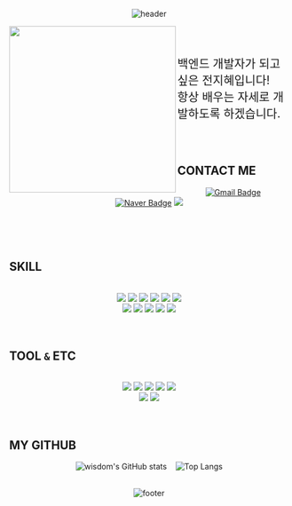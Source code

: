 <div align="center"> 
 
![header](https://capsule-render.vercel.app/api?type=waving&color=timeGradient&height=250&text=Welcome!&desc=wisdom's&nbsp;GitHub&nbsp;👋&descSize=30&descAlignY=65&animation=fadeIn&fontAlignY=35)

</div>

<img src="https://user-images.githubusercontent.com/104509621/226888051-4fd13136-9ebd-4bf3-beb1-b5519c0645c2.png" width="300" height="300" align="left"/>
<br>
<br>
<br>
<span style="font-size:150%;">백엔드 개발자가 되고 싶은 전지혜입니다!</span><br>
<span style="font-size:150%;">항상 배우는 자세로 개발하도록 하겠습니다.</span>
</p>
<br>
<br>


 ## CONTACT ME
 <div align="center">
 
 [![Gmail Badge](https://img.shields.io/badge/Gmail-d14836?style=for-the-badg&logo=Gmail&logoColor=white&link=mailto:jiniminous00@gmail.com)](mailto:jiniminous00@gmail.com) [![Naver Badge](https://img.shields.io/badge/Naver-03C75A?style=for-the-badg&logo=Naver&logoColor=white&link=mailto:wisdom5565@naver.com)](mailto:wisdom5565@naver.com) <a href="https://biblia00.tistory.com/"><img src="https://img.shields.io/badge/Tistory-000?style=for-the-badg&logo=Tistory&logoColor=white"/></a>
 
</div>
 
<br>
<br>
<br>


## SKILL 
<br>
<div align="center">
<img src="https://img.shields.io/badge/html5-E34F26?style=for-the-badge&logo=html5&logoColor=white"> <img src="https://img.shields.io/badge/CSS3-1572B6?style=for-the-badge&logo=CSS3&logoColor=white"/> <img src="https://img.shields.io/badge/JavaScript-F7DF1E?style=for-the-badge&logo=JavaScript&logoColor=white"/> <img src="https://img.shields.io/badge/jQuery-0769AD?style=for-the-badge&logo=jQuery&logoColor=white"/> <img src="https://img.shields.io/badge/Thymeleaf-005F0F?style=for-the-badge&logo=Thymeleaf&logoColor=white"/> <img src="https://img.shields.io/badge/Ajax-1572B6?style=for-the-badge&logo=&logoColor=white"/><br> 
<img src="https://img.shields.io/badge/Java-007396?style=for-the-badge&logo=Java&logoColor=white"/> <img src="https://img.shields.io/badge/Spring-6DB33F?style=for-the-badge&logo=Spring&logoColor=white"> <img src="https://img.shields.io/badge/jsp-000?style=for-the-badge&logo=&logoColor=white"/> <img src="https://img.shields.io/badge/Oracle-F80000?style=for-the-badge&logo=Oracle&logoColor=white"/> <img src="https://img.shields.io/badge/mysql-4479A1?style=for-the-badge&logo=MySQL&logoColor=white"/>
 </div>
<br>
<br>

## TOOL `&` ETC
<br>
<div align="center">
<img src="https://img.shields.io/badge/IntelliJ IDEA-000000?style=for-the-badge&logo=IntelliJ IDEA&logoColor=white"/> <img src="https://img.shields.io/badge/Eclipse IDE-2C2255?style=for-the-badge&logo=Eclipse IDE&logoColor=white"/> <img src="https://img.shields.io/badge/Visual Studio-5C2D91?style=for-the-badge&logo=Visual Studio&logoColor=white"/> <img src="https://img.shields.io/badge/Visual Studio Code-007ACC?style=for-the-badge&logo=Visual Studio Code&logoColor=white"/> <img src="https://img.shields.io/badge/BootStrap-7952B3?style=for-the-badge&logo=Bootstrap&logoColor=white"/><br>
 <img src="https://img.shields.io/badge/Git-F05032?style=for-the-badge&logo=Git&logoColor=white"/> <img src="https://img.shields.io/badge/GitHub-181717?style=for-the-badge&logo=GitHub&logoColor=white"/>
 </div>
 <br>
 <br>
 


## MY GITHUB 
<div align="center">
 
![wisdom's GitHub stats](https://github-readme-stats.vercel.app/api?username=wisdom5565&show_icons=true&theme=transparent) &nbsp;&nbsp;&nbsp;![Top Langs](https://github-readme-stats.vercel.app/api/top-langs/?username=wisdom5565&layout=compact&theme=transparent)
<br>
<br>
 </div>
 
<div align="center"> 
  
![footer](https://capsule-render.vercel.app/api?type=waving&color=timeGradient&height=250&desc=Thank&nbsp;you&nbsp;for&nbsp;visiting&descSize=30&descAlignY=70&animation=fadeIn&section=footer)

</div>

